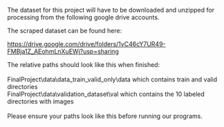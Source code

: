 The dataset for this project will have to be downloaded and unzipped for processing 
from the following google drive accounts.  

The scraped dataset can be found here: 

https://drive.google.com/drive/folders/1yC46cY7UR49-FMBja1Z_AEohmLnXuEWj?usp=sharing

The relative paths should look like this when finished: <br /> 
 <br /> 
 FinalProject\data\data_train_valid_only\data which contains train and valid directories <br /> 
 FinalProject\data\validation_dataset\val which contains the 10 labeled directories with images <br /> 
 <br /> 
 Please ensure your paths look like this before running our programs. <br /> 
